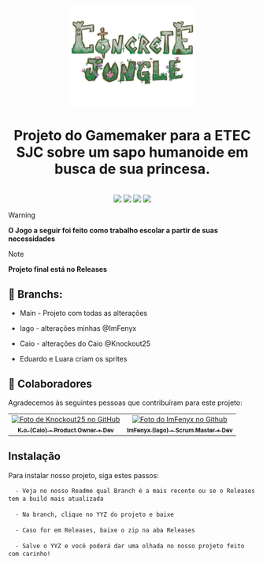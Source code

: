 <div align="center">
<img width="50%" src="/imgs/logo.png">
<h1> Projeto do Gamemaker para a ETEC SJC sobre um sapo humanoide em busca de sua princesa. </h1>
<br>
<img src="https://img.shields.io/github/commit-activity/w/ImFenyx/ConcreteJungle-GameEtec?style=for-the-badge&label=Altera%C3%A7%C3%B5es%20por%20semana&color=purple">
<img src="https://img.shields.io/github/created-at/ImFenyx/ConcreteJungle-GameEtec?style=for-the-badge&label=Criado%20em&color=purple">
<img src="https://img.shields.io/github/last-commit/ImFenyx/ConcreteJungle-GameEtec?style=for-the-badge&label=%C3%9Altima%20altera%C3%A7%C3%A3o&color=purple">
<img src="https://img.shields.io/github/repo-size/ImFenyx/ConcreteJungle-GameEtec?style=for-the-badge&label=Tamanho%20do%20Reposit%C3%B3rio&color=purple">
</div>


> [!WARNING]
> **O Jogo a seguir foi feito como trabalho escolar a partir de suas necessidades**


> [!NOTE]
> **Projeto final está no Releases**

## 🔗 Branchs:

- Main - Projeto com todas as alterações

- Iago - alterações minhas  @ImFenyx

- Caio - alterações do Caio  @Knockout25

- Eduardo e Luara criam os sprites

## 🤝 Colaboradores

Agradecemos às seguintes pessoas que contribuíram para este projeto:
<table>
  <tr>
    <td align="center">
      <a href="https://github.com/Knockout25" title="Perfil do K.o.">
        <img src="https://avatars.githubusercontent.com/u/54372982?v=4" width="100px;" alt="Foto de Knockout25 no GitHub"/><br>
        <sub>
          <b>K.o. (Caio) - Product Owner + Dev</b>
        </sub>
      </a>
    </td>
    <td align="center">
      <a href="https://github.com/ImFenyx" title="Perfil do ImFenyx">
        <img src="https://avatars.githubusercontent.com/u/103691581?v=4" width="100px;" alt="Foto do ImFenyx no Github"/><br>
        <sub>
          <b>ImFenyx (Iago) - Scrum Master + Dev</b>
        </sub>
      </a>
    </td>
  </tr>
</table>

## Instalação

Para instalar nosso projeto, siga estes passos:

```
  - Veja no nosso Readme qual Branch é a mais recente ou se o Releases tem a build mais atualizada

  - Na branch, clique no YYZ do projeto e baixe

  - Caso for em Releases, baixe o zip na aba Releases

  - Salve o YYZ e você poderá dar uma olhada no nosso projeto feito com carinho!
```
